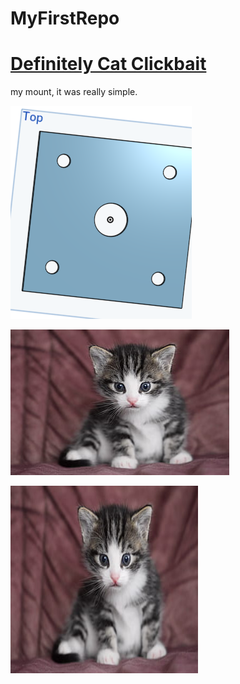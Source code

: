 # MyFirstRepo

# [Definitely Cat Clickbait](https://www.markdownguide.org/cheat-sheet/)


my mount, it was really simple.

![part](mount.png)

![meow](cats.jpg)

<img src="cats.jpg" alt="alt text" width="300" height="300">

